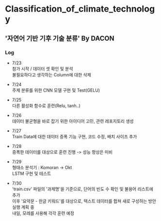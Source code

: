 # Classification_of_climate_technology  

## '자연어 기반 기후 기술 분류' By DACON

### Log  
* 7/23  
참가 시작 / 데이터 셋 확인 및 분석  
불필요하다고 생각하는 Column에 대한 삭제  

* 7/24  
주제 분류를 위한 CNN 모델 구현 및 Test(GELU)  

* 7/25  
다른 활성화 함수로 훈련(Relu, tanh..)  

* 7/26  
데이터 불균형을 바로 잡기 위한 아이디어 고민, 관련 레포지토리 생성  

* 7/27  
Train Data에 대한 데이터 증폭 기능 구현, 코드 수정, 배치 사이즈 추가  

* 7/28  
증폭한 데이터를 대상으로 훈련 진행 -> 성능 향상은 미비  

* 7/29  
형태소 분석기 : Komoran -> Okt  
LSTM 구현 및 테스트  

* 7/30  
'train.csv' 파일의 '과제명'을 기준으로, 단어의 빈도 수 확인 및 불용어 리스트에 추가  
이후 '요약문 - 한글 키워드'를 대상으로, 텍스트 데이터를 합쳐 새로 구성하는 방안 실행 계획 중  
내일, 모레를 사용해 각각 훈련 예정
